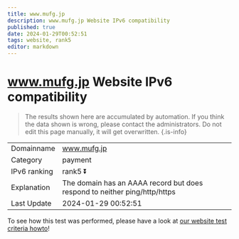 ```yaml
---
title: www.mufg.jp
description: www.mufg.jp Website IPv6 compatibility
published: true
date: 2024-01-29T00:52:51
tags: website, rank5
editor: markdown
---
```


# www.mufg.jp Website IPv6 compatibility

> The results shown here are accumulated by automation. If you think the data shown is wrong, please contact the administrators. 
> Do not edit this page manually, it will get overwritten.
{.is-info}


|   |   |
| - | - |
| Domainname | www.mufg.jp
| Category | payment |
| IPv6 ranking | rank5 :arrow_double_down: |
| Explanation | The domain has an AAAA record but does respond to neither ping/http/https |
| Last Update | 2024-01-29 00:52:51 |

To see how this test was performed, please have a look at [our website test criteria howto](/howto/testcriteria/website)!

